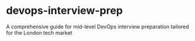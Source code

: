 # devops-interview-prep
A comprehensive guide for mid-level DevOps interview preparation tailored for the London tech market
